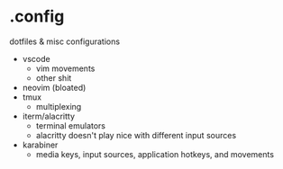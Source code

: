 # .config

dotfiles & misc configurations

- vscode
  - vim movements
  - other shit
- neovim (bloated)
- tmux
  - multiplexing
- iterm/alacritty
  - terminal emulators
  - alacritty doesn't play nice with different input sources
- karabiner
  - media keys, input sources, application hotkeys, and movements
